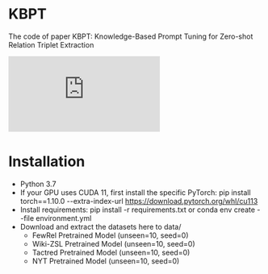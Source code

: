 # KBPT
The code of paper KBPT: Knowledge-Based Prompt Tuning for Zero-shot Relation Triplet Extraction

![Image text](https://github.com/Phevos75/KBPT/blob/main/Img/Figure-1.pdf)

# Installation
* Python 3.7
* If your GPU uses CUDA 11, first install the specific PyTorch: pip install torch==1.10.0 --extra-index-url https://download.pytorch.org/whl/cu113
* Install requirements: pip install -r requirements.txt or conda env create --file environment.yml
* Download and extract the datasets here to data/
  + FewRel Pretrained Model (unseen=10, seed=0)
  + Wiki-ZSL Pretrained Model (unseen=10, seed=0)
  + Tactred Pretrained Model (unseen=10, seed=0)
  + NYT Pretrained Model (unseen=10, seed=0)